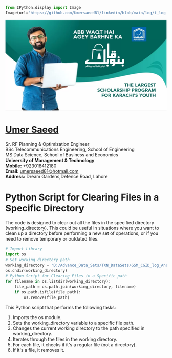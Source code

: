 ```python
from IPython.display import Image
Image(url='https://github.com/Umersaeed81/linkedin/blob/main/log/t_log.png?raw=true')
```




<img src="https://github.com/Umersaeed81/linkedin/blob/main/log/t_log.png?raw=true"/>



#  [Umer Saeed](https://www.linkedin.com/in/engumersaeed/)
Sr. RF Planning & Optimization Engineer<br>
BSc Telecommunications Engineering, School of Engineering<br>
MS Data Science, School of Business and Economics<br>
**University of Management & Technology**<br>
**Mobile:**     +923018412180<br>
**Email:**  umersaeed81@hotmail.com<br>
**Address:** Dream Gardens,Defence Road, Lahore<br>

# Python Script for Clearing Files in a Specific Directory

The code is designed to clear out all the files in the specified directory (working_directory). This could be useful in situations where you want to clean up a directory before performing a new set of operations, or if you need to remove temporary or outdated files.


```python
# Import Library
import os
# Set working directory path
working_directory = 'D:/Advance_Data_Sets/TXN_DataSets/GSM_CGID_log_Analysis'
os.chdir(working_directory)
# Python Script for Clearing Files in a Specific path
for filename in os.listdir(working_directory):
    file_path = os.path.join(working_directory, filename)
    if os.path.isfile(file_path):
        os.remove(file_path)
```

This Python script that performs the following tasks:
1. Imports the os module.
2. Sets the working_directory variable to a specific file path.
3. Changes the current working directory to the path specified in working_directory.
4. Iterates through the files in the working directory.
5. For each file, it checks if it's a regular file (not a directory).
6. If it's a file, it removes it.





